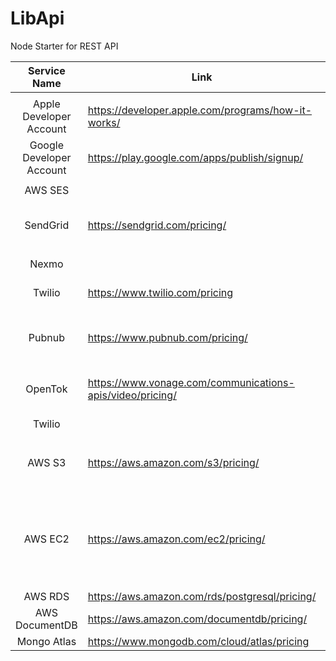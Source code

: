 # LibApi

Node Starter for REST API


| Service Name             | Link                                                      | Price 
|:------------------------:|-----------------------------------------------------------|-------
|                          |                                                           |       
| Apple Developer Account  | https://developer.apple.com/programs/how-it-works/        | $99 / year  
| Google Developer Account | https://play.google.com/apps/publish/signup/              | one time fee of $25      
|                          |                                                           |       
| AWS SES                  |                                                           |      
| SendGrid                 | https://sendgrid.com/pricing/                             | Free upto 100 mail / day
|                          |                                                           |
| Nexmo                    |                                                           |
| Twilio                   | https://www.twilio.com/pricing                            | $0.0075 / message
|                          |                                                           |
| Pubnub                   | https://www.pubnub.com/pricing/                           | To scale $49 / month 
|                          |                                                           |
| OpenTok                  | https://www.vonage.com/communications-apis/video/pricing/ | Free upto 1000 min
| Twilio                   |                                                           |
|                          |                                                           |
| AWS S3                   | https://aws.amazon.com/s3/pricing/                        | Free upto 5 GB for 1 year
|                          |                                                           |
| AWS EC2                  | https://aws.amazon.com/ec2/pricing/                       | 750 hours of t2.micro each month for 1 year
|                          |                                                           |
| AWS RDS                  | https://aws.amazon.com/rds/postgresql/pricing/            |
| AWS DocumentDB           | https://aws.amazon.com/documentdb/pricing/                |
| Mongo Atlas              | https://www.mongodb.com/cloud/atlas/pricing 	           |